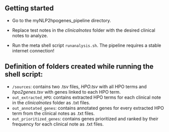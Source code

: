 ## Getting started
* Go to the myNLP2hpogenes_pipeline directory.

* Replace test notes in the _clinicalnotes_ folder with the desired clinical notes to analyze.

* Run the meta shell script `runanalysis.sh`. The pipeline requires a stable internet connection!


## Definition of folders created while running the shell script:

* `/sources`: contains two .tsv files, _HPO.tsv_ with all HPO terms and _hpo2genes.tsv_ with genes linked to each HPO term.
* `out_extracted_HPO`: contains extracted HPO terms for each clinical note in the _clinicalnotes_ folder as .txt files.
* `out_annotated_genes`: contains annotated genes for every extracted HPO term from the clinical notes as .txt files.
* `out_prioritized_genes`: contains genes prioritized and ranked by their frequency for each clinical note as .txt files.
